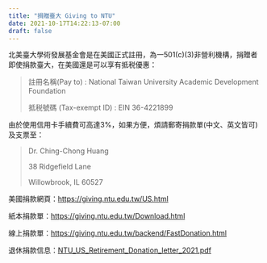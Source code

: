 ```yaml
---
title: "捐贈臺大 Giving to NTU"
date: 2021-10-17T14:22:13-07:00
draft: false
---
```

北美臺大學術發展基金會是在美國正式註冊，為一501(c)(3)非營利機構，捐贈者即使捐款臺大，在美國還是可以享有抵税優惠：

> 註冊名稱(Pay to) : National Taiwan University Academic Development Foundation
>
> 抵税號碼 (Tax-exempt ID) : EIN 36-4221899

由於使用信用卡手續費可高達3%，如果方便，煩請郵寄捐款單(中文、英文皆可)及支票至：

> Dr. Ching-Chong Huang
>
> 38 Ridgefield Lane
>
> Willowbrook, IL 60527

美國捐款網頁：<https://giving.ntu.edu.tw/US.html>

紙本捐款單：<https://giving.ntu.edu.tw/Download.html>

線上捐款單：<https://giving.ntu.edu.tw/backend/FastDonation.html>

退休捐款信息：[NTU_US_Retirement_Donation_letter_2021.pdf](files/NTU_US_Retirement_Donation_letter_2021.pdf)
